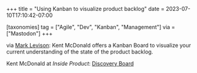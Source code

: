 +++
title = "Using Kanban to visualize product backlog"
date = 2023-07-10T17:10:42-07:00

[taxonomies]
tag = ["Agile", "Dev", "Kanban", "Management"]
via = ["Mastodon"]
+++

via [Mark Levison](https://agilealliance.social/@mlevison/110691314760298083): Kent McDonald offers a Kanban Board to visualize your current understanding of the state of the product backlog.

<!-- more -->

Kent McDonald at _Inside Product_: [Discovery Board](https://insideproduct.co/discovery-board/)
